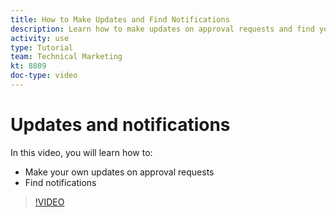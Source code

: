 ```yaml
---
title: How to Make Updates and Find Notifications
description: Learn how to make updates on approval requests and find your notifications.
activity: use
type: Tutorial
team: Technical Marketing
kt: 8809
doc-type: video
---
```

# Updates and notifications

In this video, you will learn how to:

* Make your own updates on approval requests
* Find notifications

>[!VIDEO](https://video.tv.adobe.com/v/335109/?quality=12&learn=on)

<!---
learn more URLS
Tag others on updates
Update work
--->
